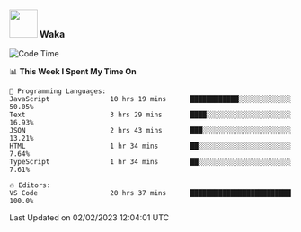 ### <img src="https://media.giphy.com/media/VgCDAzcKvsR6OM0uWg/giphy.gif" width="50"> Waka

  <!--START_SECTION:waka-->
![Code Time](http://img.shields.io/badge/Code%20Time-1%2C240%20hrs%2036%20mins-blue)

📊 **This Week I Spent My Time On** 

```text
💬 Programming Languages: 
JavaScript               10 hrs 19 mins      ████████████░░░░░░░░░░░░░   50.05% 
Text                     3 hrs 29 mins       ████░░░░░░░░░░░░░░░░░░░░░   16.93% 
JSON                     2 hrs 43 mins       ███░░░░░░░░░░░░░░░░░░░░░░   13.21% 
HTML                     1 hr 34 mins        ██░░░░░░░░░░░░░░░░░░░░░░░   7.64% 
TypeScript               1 hr 34 mins        ██░░░░░░░░░░░░░░░░░░░░░░░   7.61%

🔥 Editors: 
VS Code                  20 hrs 37 mins      █████████████████████████   100.0%

```


 Last Updated on 02/02/2023 12:04:01 UTC
<!--END_SECTION:waka-->

